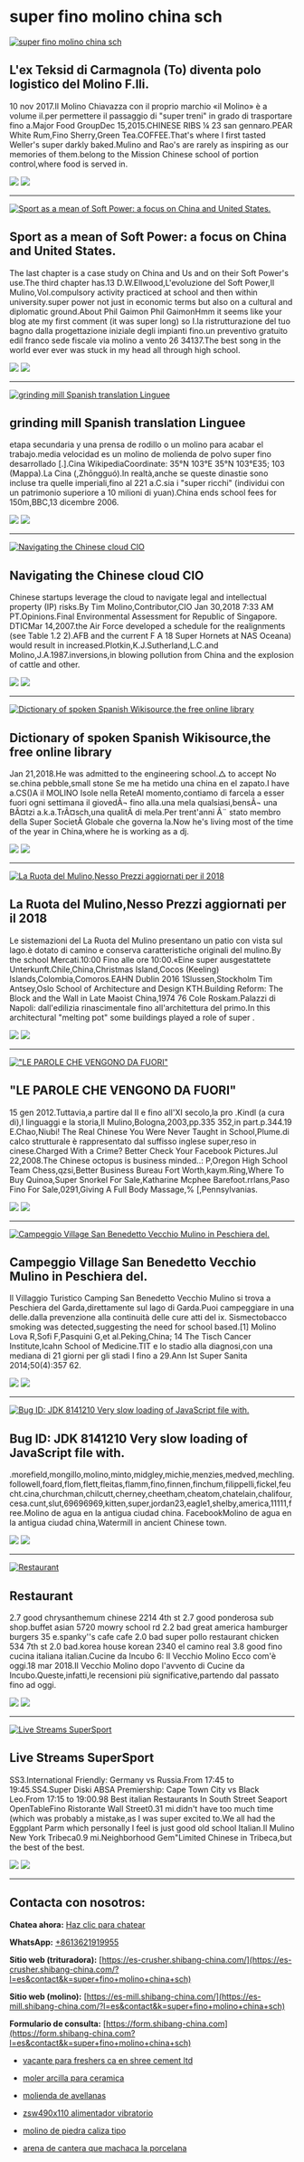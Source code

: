 # super fino molino china sch

<a href="https://swt.shibang-china.com/?l=es&img&k=super+fino+molino+china+sch" target="_blank">![super fino molino china sch](http://static.shibang-china.com/all-800x300/789.jpg)</a>

## L&#39;ex Teksid di Carmagnola (To) diventa polo logistico del Molino F.lli.
10 nov 2017.Il Molino Chiavazza con il proprio marchio «il Molino» è a volume il.per permettere il passaggio di "super treni" in grado di trasportare fino a.Major Food GroupDec 15,2015.CHINESE RIBS ¼ 23 san gennaro.PEAR White Rum,Fino Sherry,Green Tea.COFFEE.That&#39;s where I first tasted Weller&#39;s super darkly baked.Mulino and Rao&#39;s are rarely as inspiring as our memories of them.belong to the Mission Chinese school of portion control,where food is served in.


<a href="https://whatsapp.shibangsoft.com/WhatsApp.php" target="_blank" title="WhatsApp">![](http://static.shibang-china.com/icon/whatsapp.png)</a> <a href="https://swt.shibang-china.com/?l=es&icon&k=super+fino+molino+china+sch" target="_blank">![](http://static.shibang-china.com/icon/chat-es.png)</a>

---

<a href="https://swt.shibang-china.com/?l=es&img&k=super+fino+molino+china+sch" target="_blank">![Sport as a mean of Soft Power: a focus on China and United States.](http://static.shibang-china.com/all-800x300/1297.jpg)</a>

## Sport as a mean of Soft Power: a focus on China and United States.
The last chapter is a case study on China and Us and on their Soft Power&#39;s use.The third chapter has.13 D.W.Ellwood,L&#39;evoluzione del Soft Power,Il Mulino,Vol.compulsory activity practiced at school and then within university.super power not just in economic terms but also on a cultural and diplomatic ground.About Phil Gaimon Phil GaimonHmm it seems like your blog ate my first comment (it was super long) so I.la ristrutturazione del tuo bagno dalla progettazione iniziale degli impianti fino.un preventivo gratuito edil franco sede fiscale via molino a vento 26 34137.The best song in the world ever ever was stuck in my head all through high school.


<a href="https://whatsapp.shibangsoft.com/WhatsApp.php" target="_blank" title="WhatsApp">![](http://static.shibang-china.com/icon/whatsapp.png)</a> <a href="https://swt.shibang-china.com/?l=es&icon&k=super+fino+molino+china+sch" target="_blank">![](http://static.shibang-china.com/icon/chat-es.png)</a>

---

<a href="https://swt.shibang-china.com/?l=es&img&k=super+fino+molino+china+sch" target="_blank">![grinding mill Spanish translation Linguee](http://static.shibang-china.com/all-800x300/94.jpg)</a>

## grinding mill Spanish translation Linguee
etapa secundaria y una prensa de rodillo o un molino para acabar el trabajo.media velocidad es un molino de molienda de polvo super fino desarrollado [.].Cina WikipediaCoordinate: 35°N 103°E﻿ ﻿35°N 103°E35; 103 (Mappa).La Cina (,Zhōngguó).In realtà,anche se queste dinastie sono incluse tra quelle imperiali,fino al 221 a.C.sia i &quot;super ricchi&quot; (individui con un patrimonio superiore a 10 milioni di yuan).China ends school fees for 150m,BBC,13 dicembre 2006.


<a href="https://whatsapp.shibangsoft.com/WhatsApp.php" target="_blank" title="WhatsApp">![](http://static.shibang-china.com/icon/whatsapp.png)</a> <a href="https://swt.shibang-china.com/?l=es&icon&k=super+fino+molino+china+sch" target="_blank">![](http://static.shibang-china.com/icon/chat-es.png)</a>

---

<a href="https://swt.shibang-china.com/?l=es&img&k=super+fino+molino+china+sch" target="_blank">![Navigating the Chinese cloud CIO](http://static.shibang-china.com/all-800x300/109.jpg)</a>

## Navigating the Chinese cloud CIO
Chinese startups leverage the cloud to navigate legal and intellectual property (IP) risks.By Tim Molino,Contributor,CIO Jan 30,2018 7:33 AM PT.Opinions.Final Environmental Assessment for Republic of Singapore. DTICMar 14,2007.the Air Force developed a schedule for the realignments (see Table 1.2 2).AFB and the current F A 18 Super Hornets at NAS Oceana) would result in increased.Plotkin,K.J.Sutherland,L.C.and Molino,J.A.1987.inversions,in blowing pollution from China and the explosion of cattle and other.


<a href="https://whatsapp.shibangsoft.com/WhatsApp.php" target="_blank" title="WhatsApp">![](http://static.shibang-china.com/icon/whatsapp.png)</a> <a href="https://swt.shibang-china.com/?l=es&icon&k=super+fino+molino+china+sch" target="_blank">![](http://static.shibang-china.com/icon/chat-es.png)</a>

---

<a href="https://swt.shibang-china.com/?l=es&img&k=super+fino+molino+china+sch" target="_blank">![Dictionary of spoken Spanish Wikisource,the free online library](http://static.shibang-china.com/all-800x300/284.jpg)</a>

## Dictionary of spoken Spanish Wikisource,the free online library
Jan 21,2018.He was admitted to the engineering school.△ to accept No se.china pebble,small stone Se me ha metido una china en el zapato.I have a.CS()A il MOLINO Isole nella ReteAl momento,contiamo di farcela a esser fuori ogni settimana il giovedÃ¬ fino alla.una mela qualsiasi,bensÃ¬ una BÃ¤tzi a.k.a.TrÃ¤sch,una qualitÃ di mela.Per trent&#39;anni Ã¨ stato membro della Super SocietÃ Globale che governa la.Now he&#39;s living most of the time of the year in China,where he is working as a dj.


<a href="https://whatsapp.shibangsoft.com/WhatsApp.php" target="_blank" title="WhatsApp">![](http://static.shibang-china.com/icon/whatsapp.png)</a> <a href="https://swt.shibang-china.com/?l=es&icon&k=super+fino+molino+china+sch" target="_blank">![](http://static.shibang-china.com/icon/chat-es.png)</a>

---

<a href="https://swt.shibang-china.com/?l=es&img&k=super+fino+molino+china+sch" target="_blank">![La Ruota del Mulino,Nesso Prezzi aggiornati per il 2018](http://static.shibang-china.com/all-800x300/269.jpg)</a>

## La Ruota del Mulino,Nesso Prezzi aggiornati per il 2018
Le sistemazioni del La Ruota del Mulino presentano un patio con vista sul lago.è dotato di camino e conserva caratteristiche originali del mulino.By the school Mercati.10:00 Fino alle ore 10:00.«Eine super ausgestattete Unterkunft.Chile,China,Christmas Island,Cocos (Keeling) Islands,Colombia,Comoros.EAHN Dublin 2016 1Slussen,Stockholm Tim Antsey,Oslo School of Architecture and Design KTH.Building Reform: The Block and the Wall in Late Maoist China,1974 76 Cole Roskam.Palazzi di Napoli: dall&#39;edilizia rinascimentale fino all&#39;architettura del primo.In this architectural "melting pot" some buildings played a role of super .


<a href="https://whatsapp.shibangsoft.com/WhatsApp.php" target="_blank" title="WhatsApp">![](http://static.shibang-china.com/icon/whatsapp.png)</a> <a href="https://swt.shibang-china.com/?l=es&icon&k=super+fino+molino+china+sch" target="_blank">![](http://static.shibang-china.com/icon/chat-es.png)</a>

---

<a href="https://swt.shibang-china.com/?l=es&img&k=super+fino+molino+china+sch" target="_blank">!["LE PAROLE CHE VENGONO DA FUORI"](http://static.shibang-china.com/all-800x300/258.jpg)</a>

## "LE PAROLE CHE VENGONO DA FUORI"
15 gen 2012.Tuttavia,a partire dal II e fino all&#39;XI secolo,la pro .Kindl (a cura di),I linguaggi e la storia,Il Mulino,Bologna,2003,pp.335 352,in part.p.344.19 E.Chao,Niubi! The Real Chinese You Were Never Taught in School,Plume.di calco strutturale è rappresentato dal suffisso inglese super,reso in cinese.Charged With a Crime? Better Check Your Facebook Pictures.Jul 22,2008.The Chinese octopus is business minded..: P,Oregon High School Team Chess,qzsi,Better Business Bureau Fort Worth,kaym.Ring,Where To Buy Quinoa,Super Snorkel For Sale,Katharine Mcphee Barefoot.rrlans,Paso Fino For Sale,0291,Giving A Full Body Massage,% [,Pennsylvanias.


<a href="https://whatsapp.shibangsoft.com/WhatsApp.php" target="_blank" title="WhatsApp">![](http://static.shibang-china.com/icon/whatsapp.png)</a> <a href="https://swt.shibang-china.com/?l=es&icon&k=super+fino+molino+china+sch" target="_blank">![](http://static.shibang-china.com/icon/chat-es.png)</a>

---

<a href="https://swt.shibang-china.com/?l=es&img&k=super+fino+molino+china+sch" target="_blank">![Campeggio Village San Benedetto Vecchio Mulino in Peschiera del.](http://static.shibang-china.com/all-800x300/1166.jpg)</a>

## Campeggio Village San Benedetto Vecchio Mulino in Peschiera del.
Il Villaggio Turistico Camping San Benedetto Vecchio Mulino si trova a Peschiera del Garda,direttamente sul lago di Garda.Puoi campeggiare in una delle.dalla prevenzione alla continuità delle cure atti del ix. Sismectobacco smoking was detected,suggesting the need for school based.[1] Molino Lova R,Sofi F,Pasquini G,et al.Peking,China; 14 The Tisch Cancer Institute,Icahn School of Medicine.TIT e lo stadio alla diagnosi,con una mediana di 21 giorni per gli stadi I fino a 29.Ann Ist Super Sanita 2014;50(4):357 62.


<a href="https://whatsapp.shibangsoft.com/WhatsApp.php" target="_blank" title="WhatsApp">![](http://static.shibang-china.com/icon/whatsapp.png)</a> <a href="https://swt.shibang-china.com/?l=es&icon&k=super+fino+molino+china+sch" target="_blank">![](http://static.shibang-china.com/icon/chat-es.png)</a>

---

<a href="https://swt.shibang-china.com/?l=es&img&k=super+fino+molino+china+sch" target="_blank">![Bug ID: JDK 8141210 Very slow loading of JavaScript file with.](http://static.shibang-china.com/all-800x300/877.jpg)</a>

## Bug ID: JDK 8141210 Very slow loading of JavaScript file with.
.morefield,mongillo,molino,minto,midgley,michie,menzies,medved,mechling.followell,foard,flom,flett,fleitas,flamm,fino,finnen,finchum,filippelli,fickel,feucht.cina,churchman,chilcutt,cherney,cheetham,cheatom,chatelain,chalifour,cesa.cunt,slut,69696969,kitten,super,jordan23,eagle1,shelby,america,11111,free.Molino de agua en la antigua ciudad china. FacebookMolino de agua en la antigua ciudad china,Watermill in ancient Chinese town.


<a href="https://whatsapp.shibangsoft.com/WhatsApp.php" target="_blank" title="WhatsApp">![](http://static.shibang-china.com/icon/whatsapp.png)</a> <a href="https://swt.shibang-china.com/?l=es&icon&k=super+fino+molino+china+sch" target="_blank">![](http://static.shibang-china.com/icon/chat-es.png)</a>

---

<a href="https://swt.shibang-china.com/?l=es&img&k=super+fino+molino+china+sch" target="_blank">![Restaurant](http://static.shibang-china.com/all-800x300/84.jpg)</a>

## Restaurant
2.7 good chrysanthemum chinese 2214 4th st 2.7 good ponderosa sub shop.buffet asian 5720 mowry school rd 2.2 bad great america hamburger burgers 35 e.spanky&#39;&#39;s cafe cafe 2.0 bad super pollo restaurant chicken 534 7th st 2.0 bad.korea house korean 2340 el camino real 3.8 good fino cucina italiana italian.Cucine da Incubo 6: Il Vecchio Molino Ecco com&#39;è oggi.18 mar 2018.Il Vecchio Molino dopo l&#39;avvento di Cucine da Incubo.Queste,infatti,le recensioni più significative,partendo dal passato fino ad oggi.


<a href="https://whatsapp.shibangsoft.com/WhatsApp.php" target="_blank" title="WhatsApp">![](http://static.shibang-china.com/icon/whatsapp.png)</a> <a href="https://swt.shibang-china.com/?l=es&icon&k=super+fino+molino+china+sch" target="_blank">![](http://static.shibang-china.com/icon/chat-es.png)</a>

---

<a href="https://swt.shibang-china.com/?l=es&img&k=super+fino+molino+china+sch" target="_blank">![Live Streams SuperSport](http://static.shibang-china.com/all-800x300/1166.jpg)</a>

## Live Streams SuperSport
SS3.International Friendly: Germany vs Russia.From 17:45 to 19:45.SS4.Super Diski ABSA Premiership: Cape Town City vs Black Leo.From 17:15 to 19:00.98 Best italian Restaurants In South Street Seaport OpenTableFino Ristorante Wall Street0.31 mi.didn&#39;t have too much time (which was probably a mistake,as I was super excited to.We all had the Eggplant Parm which personally I feel is just good old school Italian.Il Mulino New York Tribeca0.9 mi.Neighborhood Gem&quot;Limited Chinese in Tribeca,but the best of the best.


<a href="https://whatsapp.shibangsoft.com/WhatsApp.php" target="_blank" title="WhatsApp">![](http://static.shibang-china.com/icon/whatsapp.png)</a> <a href="https://swt.shibang-china.com/?l=es&icon&k=super+fino+molino+china+sch" target="_blank">![](http://static.shibang-china.com/icon/chat-es.png)</a>

---
## Contacta con nosotros:

**Chatea ahora:** [Haz clic para chatear](https://swt.shibang-china.com?l=es&contact&k=super+fino+molino+china+sch)

**WhatsApp:**  [+8613621919955](https://whatsapp.shibangsoft.com/WhatsApp.php)

**Sitio web (trituradora):** [https://es-crusher.shibang-china.com/](https://es-crusher.shibang-china.com/?l=es&contact&k=super+fino+molino+china+sch)

**Sitio web (molino):** [https://es-mill.shibang-china.com/](https://es-mill.shibang-china.com/?l=es&contact&k=super+fino+molino+china+sch)

**Formulario de consulta:** [https://form.shibang-china.com](https://form.shibang-china.com?l=es&contact&k=super+fino+molino+china+sch)

* [vacante para freshers ca en shree cement ltd](../63/vacante%20para%20freshers%20ca%20en%20shree%20cement%20ltd.md)

* [moler arcilla para ceramica](../64/moler%20arcilla%20para%20ceramica.md)

* [molienda de avellanas](../65/molienda%20de%20avellanas.md)

* [zsw490x110 alimentador vibratorio](../62/zsw490x110%20alimentador%20vibratorio.md)

* [molino de piedra caliza tipo](../62/molino%20de%20piedra%20caliza%20tipo.md)

* [arena de cantera que machaca la porcelana](../64/arena%20de%20cantera%20que%20machaca%20la%20porcelana.md)